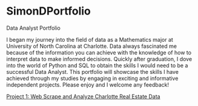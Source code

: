 # SimonDPortfolio
 Data Analyst Portfolio

I began my journey into the field of data as a Mathematics major at University of North Carolina at Charlotte.
Data always fascinated me because of the information you can achieve with the knowledge of how to interpret data to make informed decisions.
Quickly after graduation, I dove into the world of Python and SQL to obtain the skills I would need to be a successful Data Analyst.
This portfolio will showcase the skills I have achieved through my studies by engaging in exciting and informative independent projects.
Please enjoy and I welcome any feedback!


[Project 1: Web Scrape and Analyze Charlotte Real Estate Data](https://github.com/SJDEMO/SimonDPortfolio/blob/main/RealEstateScrapper-checkpoint.ipynb)
